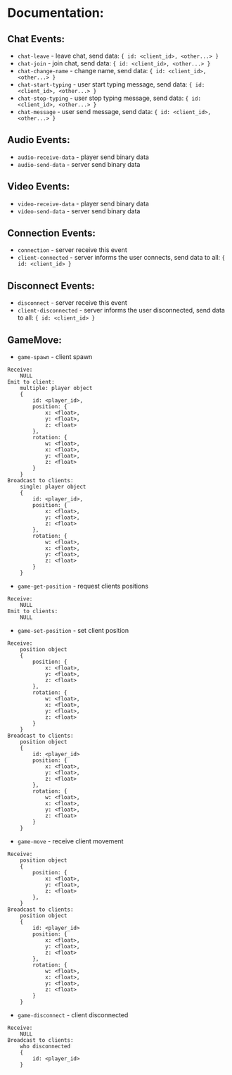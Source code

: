 Documentation:
=============

## Chat Events:

* `chat-leave` - leave chat, send data: `{ id: <client_id>, <other...> }`
* `chat-join` - join chat, send data: `{ id: <client_id>, <other...> }`
* `chat-change-name` - change name, send data: `{ id: <client_id>, <other...> }`
* `chat-start-typing` - user start typing message, send data: `{ id: <client_id>, <other...> }`
* `chat-stop-typing` - user stop typing message, send data: `{ id: <client_id>, <other...> }`
* `chat-message` - user send message, send data: `{ id: <client_id>, <other...> }`

## Audio Events:

* `audio-receive-data` - player send binary data
* `audio-send-data` - server send binary data

## Video Events:

* `video-receive-data` - player send binary data
* `video-send-data` - server send binary data

## Connection Events:

* `connection` - server receive this event
* `client-connected` - server informs the user connects, send data to all: `{ id: <client_id> }` 

## Disconnect Events:

* `disconnect` - server receive this event
* `client-disconnected` - server informs the user disconnected, send data to all: `{ id: <client_id> }` 

## GameMove:

* `game-spawn` - client spawn
```
Receive:
    NULL
Emit to client:
    multiple: player object
    {
        id: <player_id>,
        position: {
            x: <float>,
            y: <float>,
            z: <float>
        },
        rotation: {
            w: <float>,
            x: <float>,
            y: <float>,
            z: <float>
        }
    }
Broadcast to clients:
    single: player object
    {
        id: <player_id>,
        position: {
            x: <float>,
            y: <float>,
            z: <float>
        },
        rotation: {
            w: <float>,
            x: <float>,
            y: <float>,
            z: <float>
        }
    }
```

* `game-get-position` - request clients positions
```
Receive:
    NULL
Emit to clients:
    NULL
```

* `game-set-position` - set client position
```
Receive:
    position object
    {
        position: {
            x: <float>,
            y: <float>,
            z: <float>
        },
        rotation: {
            w: <float>,
            x: <float>,
            y: <float>,
            z: <float>
        }
    }
Broadcast to clients:
    position object
    {
        id: <player_id>
        position: {
            x: <float>,
            y: <float>,
            z: <float>
        },
        rotation: {
            w: <float>,
            x: <float>,
            y: <float>,
            z: <float>
        }
    }
```

* `game-move` - receive client movement
```
Receive:
    position object
    {
        position: {
            x: <float>,
            y: <float>,
            z: <float>
        },
    }
Broadcast to clients:
    position object
    {
        id: <player_id>
        position: {
            x: <float>,
            y: <float>,
            z: <float>
        },
        rotation: {
            w: <float>,
            x: <float>,
            y: <float>,
            z: <float>
        }
    }
```

* `game-disconnect` - client disconnected
```
Receive:
    NULL
Broadcast to clients:
    who disconnected
    {
        id: <player_id>
    }
```